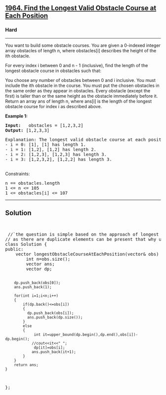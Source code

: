 
<h2><a href="https://leetcode.com/problems/find-the-longest-valid-obstacle-course-at-each-position/description/">1964. Find the Longest Valid Obstacle Course at Each Position</a></h2>
<h3>Hard</h3>
<hr>
<div><p>
You want to build some obstacle courses. You are given a 0-indexed integer array obstacles of length n, where obstacles[i] describes the height of the ith obstacle.

For every index i between 0 and n - 1 (inclusive), find the length of the longest obstacle course in obstacles such that:

You choose any number of obstacles between 0 and i inclusive.
You must include the ith obstacle in the course.
You must put the chosen obstacles in the same order as they appear in obstacles.
Every obstacle (except the first) is taller than or the same height as the obstacle immediately before it.
Return an array ans of length n, where ans[i] is the length of the longest obstacle course for index i as described above.
</p>


<p><strong>Example 1:</strong></p>
<pre><strong>Input:</strong>   obstacles = [1,2,3,2]
<strong>Output:</strong> [1,2,3,3]
</pre>
<pre>
Explanation: The longest valid obstacle course at each position is:
- i = 0: [1], [1] has length 1.
- i = 1: [1,2], [1,2] has length 2.
- i = 2: [1,2,3], [1,2,3] has length 3.
- i = 3: [1,2,3,2], [1,2,2] has length 3.
  </pre>

Constraints:
<pre>
n == obstacles.length
1 <= n <= 105
1 <= obstacles[i] <= 107
</pre>
<hr>
 <h2><strong><b>Solution</b></strong></h2>
 <br>
 <pre>
 //`the question is simple based on the approach of longest increasing subsequenece 
// as there are duplicate elements can be present that why use upper bound intead of lower bound at each point iterator is the answer
class Solution {
public:
    vector<int> longestObstacleCourseAtEachPosition(vector<int>& obs) {
        int n=obs.size();
        vector<int> ans;
        vector<int> dp;

        dp.push_back(obs[0]); 
        ans.push_back(1);
        
        for(int i=1;i<n;i++)
        {
            if(dp.back()<=obs[i]) 
            {
              dp.push_back(obs[i]); 
              ans.push_back(dp.size());
            }
            else
            {
                 int it=upper_bound(dp.begin(),dp.end(),obs[i])-dp.begin();
                //cout<<it<<" ";
                 dp[it]=obs[i];
                ans.push_back(it+1);  
            }
        }
        return ans;
    }
};
 </pre>

